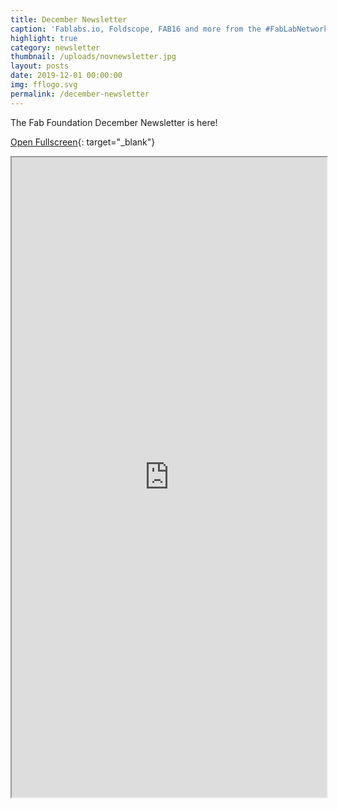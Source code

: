 ```yaml
---
title: December Newsletter
caption: 'Fablabs.io, Foldscope, FAB16 and more from the #FabLabNetwork'
highlight: true
category: newsletter
thumbnail: /uploads/novnewsletter.jpg
layout: posts
date: 2019-12-01 00:00:00
img: fflogo.svg
permalink: /december-newsletter
---
```


The Fab Foundation December Newsletter is here\!

[Open Fullscreen](http://mailchi.mp/fabfoundation.org/the-fab-foundation-december-newsletter-is-here-4007311){: target="_blank"}

<iframe src="http://mailchi.mp/fabfoundation.org/the-fab-foundation-december-newsletter-is-here-4007311" style="max-width: 1024px; width: 100%; margin: 0 auto; height: 1024px"></iframe>